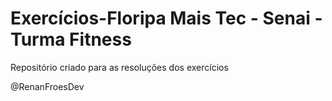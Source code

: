 # Exercícios-Floripa Mais Tec - Senai - Turma Fitness
 
 Repositório criado para as resoluções dos exercícios

 @RenanFroesDev

